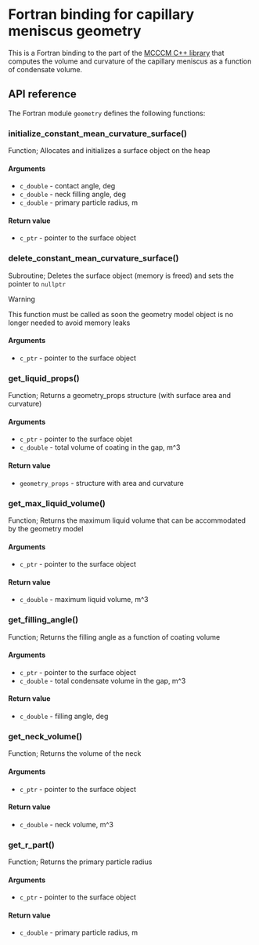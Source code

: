 # Fortran binding for capillary meniscus geometry

This is a Fortran binding to the part of the 
[MCCCM C++ library](https://github.com/egor-demidov/mcccm)
that computes the volume and curvature of the capillary
meniscus as a function of condensate volume.

## API reference

The Fortran module `geometry` defines the following functions:

### initialize_constant_mean_curvature_surface()

Function; Allocates and initializes a surface object on the heap

#### Arguments

- `c_double` - contact angle, deg
- `c_double` - neck filling angle, deg
- `c_double` - primary particle radius, m

#### Return value

- `c_ptr` - pointer to the surface object

### delete_constant_mean_curvature_surface()

Subroutine; Deletes the surface object (memory is freed) and sets the pointer to `nullptr`

> [!WARNING]
> This function must be called as soon the geometry model object is no longer needed to avoid memory leaks

#### Arguments

- `c_ptr` - pointer to the surface object

### get_liquid_props()

Function; Returns a geometry_props structure (with surface area and curvature)

#### Arguments

- `c_ptr` - pointer to the surface objet
- `c_double` - total volume of coating in the gap, m^3

#### Return value

- `geometry_props` - structure with area and curvature

### get_max_liquid_volume()

Function; Returns the maximum liquid volume that can be accommodated by the geometry model

#### Arguments

- `c_ptr` - pointer to the surface object

#### Return value

- `c_double` - maximum liquid volume, m^3

### get_filling_angle()

Function; Returns the filling angle as a function of coating volume

#### Arguments

- `c_ptr` - pointer to the surface object
- `c_double` - total condensate volume in the gap, m^3

#### Return value

- `c_double` - filling angle, deg

### get_neck_volume()

Function; Returns the volume of the neck

#### Arguments

- `c_ptr` - pointer to the surface object

#### Return value

- `c_double` - neck volume, m^3

### get_r_part()

Function; Returns the primary particle radius

#### Arguments

- `c_ptr` - pointer to the surface object

#### Return value

- `c_double` - primary particle radius, m
